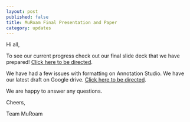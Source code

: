 ```yaml
---
layout: post
published: false
title: MuRoam Final Presentation and Paper
category: updates
---
```


Hi all,

To see our current progress check out our final slide deck that we have prepared! [Click here to be directed](https://docs.google.com/presentation/d/1a4cz84DBpCA9WZ7bNFXYAvjakw_pUw-iyROJHjVlFnw/edit#slide=id.p). 

We have had a few issues with formatting on Annotation Studio. We have our latest draft on Google drive. [Click here to be directed](https://docs.google.com/document/d/1KMHZPknMLZXIkA6WiAEX9dGsQgQPIjKHbh-mrj8HAdQ/edit).

We are happy to answer any questions.

Cheers,

Team MuRoam 